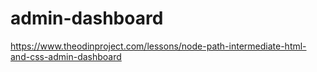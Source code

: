 # admin-dashboard
https://www.theodinproject.com/lessons/node-path-intermediate-html-and-css-admin-dashboard
